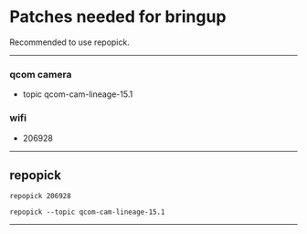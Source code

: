 # Patches needed for bringup

Recommended to use repopick.

-----
### qcom camera
- topic qcom-cam-lineage-15.1

### wifi
- 206928

-----

## repopick

```
repopick 206928

repopick --topic qcom-cam-lineage-15.1

```
-----
